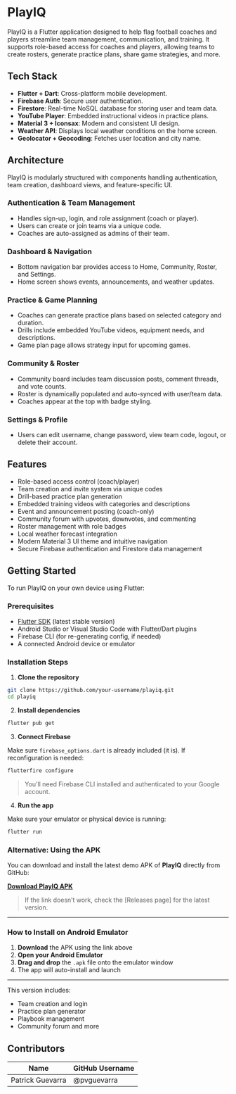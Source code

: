 
# PlayIQ

PlayIQ is a Flutter application designed to help flag football coaches and players streamline team management, communication, and training. It supports role-based access for coaches and players, allowing teams to create rosters, generate practice plans, share game strategies, and more.

## Tech Stack

- **Flutter + Dart**: Cross-platform mobile development.
- **Firebase Auth**: Secure user authentication.
- **Firestore**: Real-time NoSQL database for storing user and team data.
- **YouTube Player**: Embedded instructional videos in practice plans.
- **Material 3 + Iconsax**: Modern and consistent UI design.
- **Weather API**: Displays local weather conditions on the home screen.
- **Geolocator + Geocoding**: Fetches user location and city name.

## Architecture

PlayIQ is modularly structured with components handling authentication, team creation, dashboard views, and feature-specific UI.

### Authentication & Team Management
- Handles sign-up, login, and role assignment (coach or player).
- Users can create or join teams via a unique code.
- Coaches are auto-assigned as admins of their team.

### Dashboard & Navigation
- Bottom navigation bar provides access to Home, Community, Roster, and Settings.
- Home screen shows events, announcements, and weather updates.

### Practice & Game Planning
- Coaches can generate practice plans based on selected category and duration.
- Drills include embedded YouTube videos, equipment needs, and descriptions.
- Game plan page allows strategy input for upcoming games.

### Community & Roster
- Community board includes team discussion posts, comment threads, and vote counts.
- Roster is dynamically populated and auto-synced with user/team data.
- Coaches appear at the top with badge styling.

### Settings & Profile
- Users can edit username, change password, view team code, logout, or delete their account.

## Features

- Role-based access control (coach/player)
- Team creation and invite system via unique codes
- Drill-based practice plan generation
- Embedded training videos with categories and descriptions
- Event and announcement posting (coach-only)
- Community forum with upvotes, downvotes, and commenting
- Roster management with role badges
- Local weather forecast integration
- Modern Material 3 UI theme and intuitive navigation
- Secure Firebase authentication and Firestore data management

## Getting Started

To run PlayIQ on your own device using Flutter:

### Prerequisites

- [Flutter SDK](https://docs.flutter.dev/get-started/install) (latest stable version)
- Android Studio or Visual Studio Code with Flutter/Dart plugins
- Firebase CLI (for re-generating config, if needed)
- A connected Android device or emulator

### Installation Steps

1. **Clone the repository**

```bash
git clone https://github.com/your-username/playiq.git
cd playiq
```

2. **Install dependencies**

```bash
flutter pub get
```

3. **Connect Firebase**

Make sure `firebase_options.dart` is already included (it is). If reconfiguration is needed:

```bash
flutterfire configure
```

> You’ll need Firebase CLI installed and authenticated to your Google account.

4. **Run the app**

Make sure your emulator or physical device is running:

```bash
flutter run
```

### Alternative: Using the APK

You can download and install the latest demo APK of **PlayIQ** directly from GitHub:

**[Download PlayIQ APK]([https://github.com/your-username/your-repo/releases/download/v1.0.0/app-release.apk](https://github.com/pvguevarra/PlayIQ/releases/tag/v.1.0.0))**

> If the link doesn’t work, check the [Releases page] for the latest version.

---

### How to Install on Android Emulator

1. **Download** the APK using the link above
2. **Open your Android Emulator**
3. **Drag and drop** the `.apk` file onto the emulator window
4. The app will auto-install and launch

---

This version includes:
- Team creation and login
- Practice plan generator
- Playbook management
- Community forum and more


## Contributors

| Name             | GitHub Username     |
|------------------|---------------------|
| Patrick Guevarra | @pvguevarra         |

